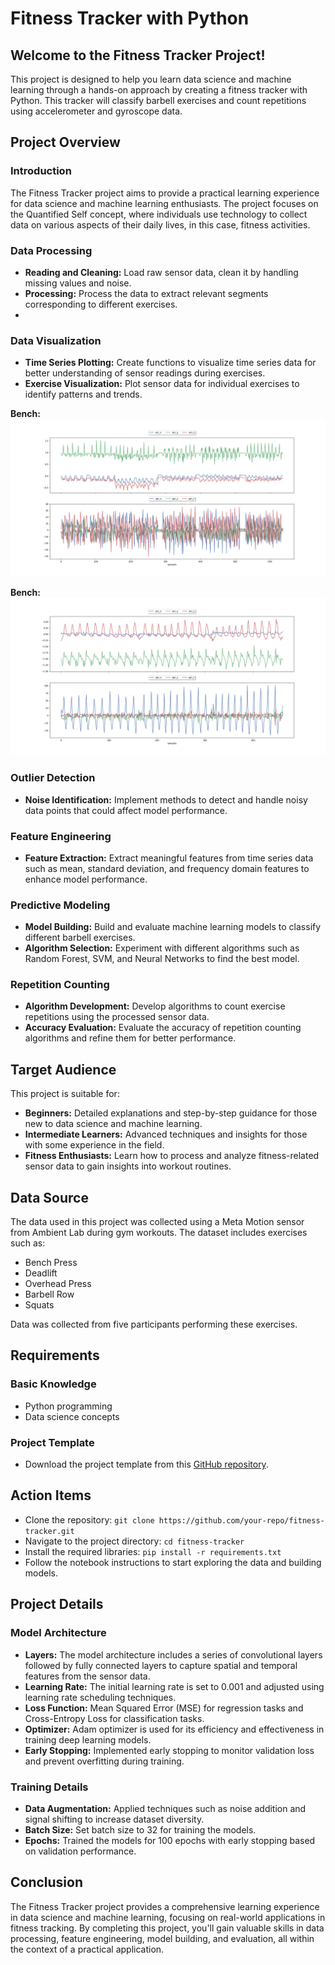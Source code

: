 # Fitness Tracker with Python

## Welcome to the Fitness Tracker Project!
This project is designed to help you learn data science and machine learning through a hands-on approach by creating a fitness tracker with Python. This tracker will classify barbell exercises and count repetitions using accelerometer and gyroscope data.

## Project Overview

### Introduction
The Fitness Tracker project aims to provide a practical learning experience for data science and machine learning enthusiasts. The project focuses on the Quantified Self concept, where individuals use technology to collect data on various aspects of their daily lives, in this case, fitness activities.

### Data Processing
- **Reading and Cleaning:** Load raw sensor data, clean it by handling missing values and noise.
- **Processing:** Process the data to extract relevant segments corresponding to different exercises.
- 

### Data Visualization
- **Time Series Plotting:** Create functions to visualize time series data for better understanding of sensor readings during exercises.
- **Exercise Visualization:** Plot sensor data for individual exercises to identify patterns and trends.

**Bench:**
![Bench Exercise Data Visualization](https://github.com/jainam0037/Fitness-Tracker/blob/main/reports/figures/Bench%20(E).png)

**Bench:**
![Deadlift Exercise Data Visualization](https://github.com/jainam0037/Fitness-Tracker/blob/main/reports/figures/Dead%20(C).png)

### Outlier Detection
- **Noise Identification:** Implement methods to detect and handle noisy data points that could affect model performance.

### Feature Engineering
- **Feature Extraction:** Extract meaningful features from time series data such as mean, standard deviation, and frequency domain features to enhance model performance.

### Predictive Modeling
- **Model Building:** Build and evaluate machine learning models to classify different barbell exercises.
- **Algorithm Selection:** Experiment with different algorithms such as Random Forest, SVM, and Neural Networks to find the best model.

### Repetition Counting
- **Algorithm Development:** Develop algorithms to count exercise repetitions using the processed sensor data.
- **Accuracy Evaluation:** Evaluate the accuracy of repetition counting algorithms and refine them for better performance.

## Target Audience
This project is suitable for:
- **Beginners:** Detailed explanations and step-by-step guidance for those new to data science and machine learning.
- **Intermediate Learners:** Advanced techniques and insights for those with some experience in the field.
- **Fitness Enthusiasts:** Learn how to process and analyze fitness-related sensor data to gain insights into workout routines.

## Data Source
The data used in this project was collected using a Meta Motion sensor from Ambient Lab during gym workouts. The dataset includes exercises such as:
- Bench Press
- Deadlift
- Overhead Press
- Barbell Row
- Squats

Data was collected from five participants performing these exercises.

## Requirements
### Basic Knowledge
- Python programming
- Data science concepts


### Project Template
- Download the project template from this [GitHub repository](#).

## Action Items
- Clone the repository: `git clone https://github.com/your-repo/fitness-tracker.git`
- Navigate to the project directory: `cd fitness-tracker`
- Install the required libraries: `pip install -r requirements.txt`
- Follow the notebook instructions to start exploring the data and building models.

## Project Details

### Model Architecture
- **Layers:** The model architecture includes a series of convolutional layers followed by fully connected layers to capture spatial and temporal features from the sensor data.
- **Learning Rate:** The initial learning rate is set to 0.001 and adjusted using learning rate scheduling techniques.
- **Loss Function:** Mean Squared Error (MSE) for regression tasks and Cross-Entropy Loss for classification tasks.
- **Optimizer:** Adam optimizer is used for its efficiency and effectiveness in training deep learning models.
- **Early Stopping:** Implemented early stopping to monitor validation loss and prevent overfitting during training.

### Training Details
- **Data Augmentation:** Applied techniques such as noise addition and signal shifting to increase dataset diversity.
- **Batch Size:** Set batch size to 32 for training the models.
- **Epochs:** Trained the models for 100 epochs with early stopping based on validation performance.

## Conclusion
The Fitness Tracker project provides a comprehensive learning experience in data science and machine learning, focusing on real-world applications in fitness tracking. By completing this project, you'll gain valuable skills in data processing, feature engineering, model building, and evaluation, all within the context of a practical application.

